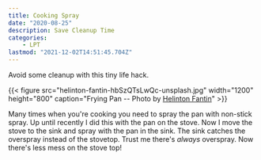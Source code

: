 ```yaml
---
title: Cooking Spray
date: "2020-08-25"
description: Save Cleanup Time
categories:
    - LPT
lastmod: "2021-12-02T14:51:45.704Z"
---
```


Avoid some cleanup with this tiny life hack.

<!--more-->
{{< figure src="helinton-fantin-hbSzQTsLwQc-unsplash.jpg" width="1200" height="800" caption="Frying Pan -- Photo by [Helinton Fantin](https://unsplash.com/s/photos/frying-pan?utm_source=unsplash&amp;utm_medium=referral&amp;utm_content=creditCopyText)" >}}


Many times when you're cooking you need to spray the pan with non-stick spray. Up until recently I did this with the pan on the stove. Now I move the stove to the sink and spray with the pan in the sink. The sink catches the overspray instead of the stovetop. Trust me there's _always_ overspray. Now there's less mess on the stove top!
